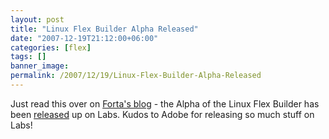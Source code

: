 ```yaml
---
layout: post
title: "Linux Flex Builder Alpha Released"
date: "2007-12-19T21:12:00+06:00"
categories: [flex]
tags: []
banner_image: 
permalink: /2007/12/19/Linux-Flex-Builder-Alpha-Released
---
```


Just read this over on <a href="http://www.forta.com/blog/index.cfm/2007/12/19/Alpha-Of-FlexBuilder-For-Linux-On-Labs">Forta's blog</a> - the Alpha of the Linux Flex Builder has been <a href="http://labs.adobe.com/technologies/flex/flexbuilder_linux/">released</a> up on Labs. Kudos to Adobe for releasing so much stuff on Labs!